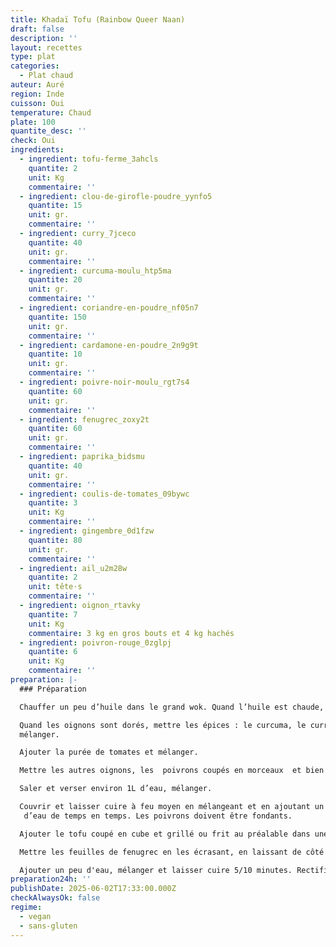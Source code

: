 ```yaml
---
title: Khadaï Tofu (Rainbow Queer Naan)
draft: false
description: ''
layout: recettes
type: plat
categories:
  - Plat chaud
auteur: Auré
region: Inde
cuisson: Oui
temperature: Chaud
plate: 100
quantite_desc: ''
check: Oui
ingredients:
  - ingredient: tofu-ferme_3ahcls
    quantite: 2
    unit: Kg
    commentaire: ''
  - ingredient: clou-de-girofle-poudre_yynfo5
    quantite: 15
    unit: gr.
    commentaire: ''
  - ingredient: curry_7jceco
    quantite: 40
    unit: gr.
    commentaire: ''
  - ingredient: curcuma-moulu_htp5ma
    quantite: 20
    unit: gr.
    commentaire: ''
  - ingredient: coriandre-en-poudre_nf05n7
    quantite: 150
    unit: gr.
    commentaire: ''
  - ingredient: cardamone-en-poudre_2n9g9t
    quantite: 10
    unit: gr.
    commentaire: ''
  - ingredient: poivre-noir-moulu_rgt7s4
    quantite: 60
    unit: gr.
    commentaire: ''
  - ingredient: fenugrec_zoxy2t
    quantite: 60
    unit: gr.
    commentaire: ''
  - ingredient: paprika_bidsmu
    quantite: 40
    unit: gr.
    commentaire: ''
  - ingredient: coulis-de-tomates_09bywc
    quantite: 3
    unit: Kg
    commentaire: ''
  - ingredient: gingembre_0d1fzw
    quantite: 80
    unit: gr.
    commentaire: ''
  - ingredient: ail_u2m28w
    quantite: 2
    unit: tête·s
    commentaire: ''
  - ingredient: oignon_rtavky
    quantite: 7
    unit: Kg
    commentaire: 3 kg en gros bouts et 4 kg hachés
  - ingredient: poivron-rouge_0zglpj
    quantite: 6
    unit: Kg
    commentaire: ''
preparation: |-
  ### Préparation

  Chauffer un peu d’huile dans le grand wok. Quand l’huile est chaude, mettre le cumin et l’oignon haché.

  Quand les oignons sont dorés, mettre les épices : le curcuma, le curry, le paprika, la poudre préalablement préparée, l’ail et le gingembre et 
  mélanger.

  Ajouter la purée de tomates et mélanger.

  Mettre les autres oignons, les  poivrons coupés en morceaux  et bien mélanger.

  Saler et verser environ 1L d’eau, mélanger.

  Couvrir et laisser cuire à feu moyen en mélangeant et en ajoutant un peu
   d’eau de temps en temps. Les poivrons doivent être fondants.

  Ajouter le tofu coupé en cube et grillé ou frit au préalable dans une poêle et mélanger.

  Mettre les feuilles de fenugrec en les écrasant, en laissant de côté les brindilles.

  Ajouter un peu d'eau, mélanger et laisser cuire 5/10 minutes. Rectifier l'assaisonemen et c’est prêt.
preparation24h: ''
publishDate: 2025-06-02T17:33:00.000Z
checkAlwaysOk: false
regime:
  - vegan
  - sans-gluten
---
```


